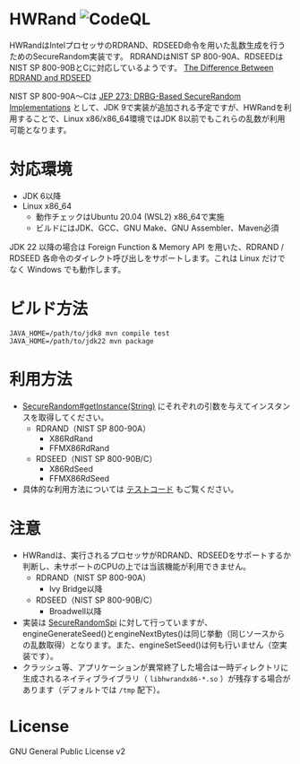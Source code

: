 HWRand
![CodeQL](../../workflows/CodeQL/badge.svg)
===================
HWRandはIntelプロセッサのRDRAND、RDSEED命令を用いた乱数生成を行うためのSecureRandom実装です。
RDRANDはNIST SP 800-90A、RDSEEDはNIST SP 800-90BとCに対応しているようです。
[The Difference Between RDRAND and RDSEED](https://software.intel.com/en-us/blogs/2012/11/17/the-difference-between-rdrand-and-rdseed)

NIST SP 800-90A～Cは [JEP 273: DRBG-Based SecureRandom Implementations](http://openjdk.java.net/jeps/273) として、JDK 9で実装が追加される予定ですが、HWRandを利用することで、Linux x86/x86_64環境ではJDK 8以前でもこれらの乱数が利用可能となります。

# 対応環境

* JDK 6以降
* Linux x86_64
   * 動作チェックはUbuntu 20.04 (WSL2) x86_64で実施
   * ビルドにはJDK、GCC、GNU Make、GNU Assembler、Maven必須

JDK 22 以降の場合は Foreign Function & Memory API を用いた、RDRAND / RDSEED 各命令のダイレクト呼び出しをサポートします。これは Linux だけでなく Windows でも動作します。

# ビルド方法

```
JAVA_HOME=/path/to/jdk8 mvn compile test
JAVA_HOME=/path/to/jdk22 mvn package
```

# 利用方法

* [SecureRandom#getInstance(String)](http://docs.oracle.com/javase/jp/8/docs/api/java/security/SecureRandom.html#getInstance-java.lang.String-) にそれぞれの引数を与えてインスタンスを取得してください。
    * RDRAND（NIST SP 800-90A）
        * X86RdRand
        * FFMX86RdRand
    * RDSEED（NIST SP 800-90B/C）
        * X86RdSeed
        * FFMX86RdSeed
* 具体的な利用方法については [テストコード](test/src/main/java/com/yasuenag/hwrand/test/random/Test.java) もご覧ください。

# 注意

* HWRandは、実行されるプロセッサがRDRAND、RDSEEDをサポートするか判断し、未サポートのCPUの上では当該機能が利用できません。
    * RDRAND（NIST SP 800-90A）
        * Ivy Bridge以降
    * RDSEED（NIST SP 800-90B/C）
        * Broadwell以降
* 実装は [SecureRandomSpi](http://docs.oracle.com/javase/jp/8/docs/api/java/security/SecureRandomSpi.html) に対して行っていますが、engineGenerateSeed()とengineNextBytes()は同じ挙動（同じソースからの乱数取得）となります。また、engineSetSeed()は何も行いません（空実装です）。
* クラッシュ等、アプリケーションが異常終了した場合は一時ディレクトリに生成されるネイティブライブラリ（ `libhwrandx86-*.so` ）が残存する場合があります（デフォルトでは `/tmp` 配下）。

# License

GNU General Public License v2
